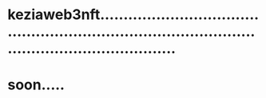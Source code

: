 # keziaweb3nft...........................................................................................................................
# soon.....
